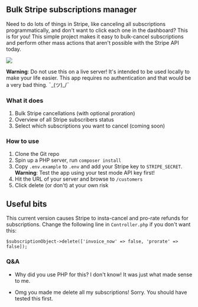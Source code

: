 ## Bulk Stripe subscriptions manager

Need to do lots of things in Stripe, like canceling all subscriptions programmatically, and don't want to click each one in the dashboard? This is for you! This simple project makes it easy to bulk-cancel subscriptions and perform other mass actions that aren't possible with the Stripe API today.

![](https://i.imgur.com/suW5bj5.png)

**Warning**: Do not use this on a live server! It's intended to be used locally to make your life easier. This app requires no authentication and that would be a very bad thing. ¯\_(ツ)_/¯ 

### What it does
1. Bulk Stripe cancellations (with optional proration)
2. Overview of all Stripe subscribers status
3. Select which subscriptions you want to cancel (coming soon)

### How to use

1. Clone the Git repo
2. Spin up a PHP server, run `composer install`
3. Copy `.env.example` to `.env` and add your Stripe key to `STRIPE_SECRET`. **Warning**: Test the app using your test mode API key first! 
4. Hit the URL of your server and browse to `/customers`
5. Click delete (or don't) at your own risk

## Useful bits
This current version causes Stripe to insta-cancel and pro-rate refunds for subscriptions. Change the following line in `Controller.php` if you don't want this:

`$subscriptionObject->delete(['invoice_now' => false, 'prorate' => false]);`

### Q&A 

- Why did you use PHP for this?
I don't know! It was just what made sense to me.

- Omg you made me delete all my subscriptions!
Sorry. You should have tested this first. 
